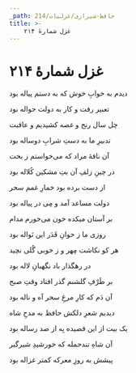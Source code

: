 ```yaml
---
_path: حافظ-شیرازی/غزلیات/214
title: >-
    غزل شمارهٔ ۲۱۴
---
```

# غزل شمارهٔ ۲۱۴

<div class="b" id="bn1"><div class="m1"><p>دیدم به خوابِ خوش که به دستم پیاله بود</p></div>
<div class="m2"><p>تعبیر رفت و کار به دولت حواله بود</p></div></div>
<div class="b" id="bn2"><div class="m1"><p>چل سال رنج و غصه کشیدیم و عاقبت</p></div>
<div class="m2"><p>تدبیرِ ما به دستِ شرابِ دوساله بود</p></div></div>
<div class="b" id="bn3"><div class="m1"><p>آن نافهٔ مراد که می‌خواستم ز بخت</p></div>
<div class="m2"><p>در چینِ زلفِ آن بتِ مشکین کُلاله بود</p></div></div>
<div class="b" id="bn4"><div class="m1"><p>از دست برده بود خمارِ غمم سحر</p></div>
<div class="m2"><p>دولت مساعد آمد و مِی در پیاله بود</p></div></div>
<div class="b" id="bn5"><div class="m1"><p>بر آستان میکده خون می‌خورم مدام</p></div>
<div class="m2"><p>روزی ما ز خوانِ قَدَر این نَواله بود</p></div></div>
<div class="b" id="bn6"><div class="m1"><p>هر کو نکاشت مِهر و ز خوبی گُلی نچید</p></div>
<div class="m2"><p>در رهگذار باد نگهبانِ لاله بود</p></div></div>
<div class="b" id="bn7"><div class="m1"><p>بر طَرْفِ گلشنم گذر افتاد وقتِ صبح</p></div>
<div class="m2"><p>آن دَم که کارِ مرغِ سحر آه و ناله بود</p></div></div>
<div class="b" id="bn8"><div class="m1"><p>دیدیم شعرِ دلکش حافظ به مدحِ شاه</p></div>
<div class="m2"><p>یک بیت از این قصیده بِه از صد رساله بود</p></div></div>
<div class="b" id="bn9"><div class="m1"><p>آن شاهِ تندحمله که خورشیدِ شیرگیر</p></div>
<div class="m2"><p>پیشش به روزِ معرکه کمتر غزاله بود</p></div></div>
